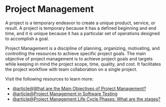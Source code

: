 # Project Management

A project is a temporary endeavor to create a unique product, service, or result. A project is temporary because it has a defined beginning and end time, and it is unique because it has a particular set of operations designed to accomplish a goal.

Project Management is a discipline of planning, organizing, motivating, and controlling the resources to achieve specific project goals. The main objective of project management is to achieve project goals and targets while keeping in mind the project scope, time, quality, and cost. It facilitates the project workflow with team collaboration on a single project.

Visit the following resources to learn more:

- [@article@What are the Main Objectives of Project Management?](https://www.guru99.com/introduction-project-management-pmp-certification.html)
- [@article@Project Management in Software Testing](https://huddle.eurostarsoftwaretesting.com/project-management-in-software-testing/)
- [@article@Project Management Life Cycle Phases: What are the stages?](https://www.guru99.com/initiation-phase-project-management-life-cycle.html)
